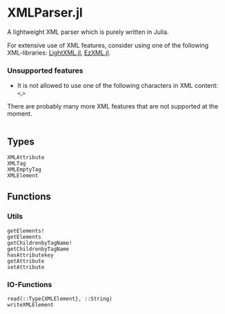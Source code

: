 # XMLParser.jl

A lightweight XML parser which is purely written in Julia.

For extensive use of XML features, consider using one of the following XML-libraries: [LightXML.jl](https://github.com/JuliaIO/LightXML.jl), [EzXML.jl](https://github.com/JuliaIO/EzXML.jl).

### Unsupported features

* It is not allowed to use one of the following characters in XML content: `<`,`>`

There are probably many more XML features that are not supported at the moment.

```@contents
```

## Types

```@docs
XMLAttribute
XMLTag
XMLEmptyTag
XMLElement
```

## Functions

### Utils

```@docs
getElements!
getElements
getChildrenbyTagName!
getChildrenbyTagName
hasAttributekey
getAttribute
setAttribute
```

### IO-Functions

```@docs
read(::Type{XMLElement}, ::String)
writeXMLElement
```